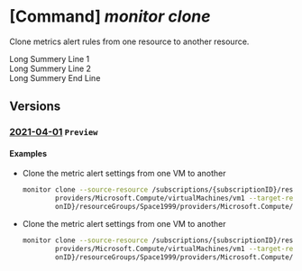 # [Command] _monitor clone_

Clone metrics alert rules from one resource to another resource.

Long Summery Line 1\
Long Summery Line 2\
Long Summery End Line

## Versions

### [2021-04-01](/docs/specs/Resources/mgmt-plane/L3N1YnNjcmlwdGlvbnMve30vcHJvdmlkZXJzL21pY3Jvc29mdC5lZGdlb3JkZXIvYWRkcmVzc2Vz/2021-04-01.xml) `Preview`

<!-- "mgmt-plane" "/subscriptions/{}/resourcegroups/{}/providers/microsoft.insights/datacollectionrules" "2021-04-01" -->
<!-- "mgmt-plane" "/subscriptions/{}/providers/microsoft.insights/datacollectionrules" "2021-04-01" "2021-04-01"-->

#### Examples

- Clone the metric alert settings from one VM to another

    ```bash
    monitor clone --source-resource /subscriptions/{subscriptionID}/resourceGroups/Space1999/
            providers/Microsoft.Compute/virtualMachines/vm1 --target-resource /subscriptions/{subscripti
            onID}/resourceGroups/Space1999/providers/Microsoft.Compute/virtualMachines/vm2
    ```

- Clone the metric alert settings from one VM to another

    ```bash
    monitor clone --source-resource /subscriptions/{subscriptionID}/resourceGroups/Space1999/
            providers/Microsoft.Compute/virtualMachines/vm1 --target-resource /subscriptions/{subscripti
            onID}/resourceGroups/Space1999/providers/Microsoft.Compute/virtualMachines/vm2
    ```

    